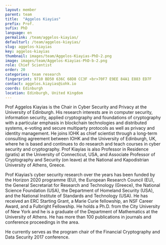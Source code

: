 ```yaml
---
layout: member
parent: team
title:  "Aggelos Kiayias"
prefix: Prof.
sufix: PhD
language: en
permalink: /team/aggelos-kiayias/
defaulturl: /team/aggelos-kiayias/
slug: aggelos-kiayias
key: aggelos-kiayias
thumbnail: images/team/Aggelos-Kiayias-PhD-2.png
image: images/team/Aggelos-Kiayias-PhD-b-2.png
role: Chief Scientist
order: 20
categories: team research
fingerprint: 9710 BD50 636C 68D8 CC3F <br>70F7 E9EE 84A1 E883 ED7F
contact: aggelos.kiayias@iohk.io
coords: Edinburgh
location: Edinburgh, United Kingdom
---
```

Prof Aggelos Kiayias is the Chair in Cyber Security and Privacy at the University of Edinburgh. His research interests are in computer security, information security, applied cryptography and foundations of cryptography with a particular emphasis in blockchain technologies and distributed systems, e-voting and secure multiparty protocols as well as privacy and identity management. He joins IOHK as chief scientist through a long-term consulting agreement between IOHK and the University of Edinburgh, UK, where he is based and continues to do research and teach courses in cyber security and cryptography. Prof Kiayias is also Professor in Residence (gratis) at the University of Connecticut, USA, and Associate Professor of Cryptography and Security (on leave) at the National and Kapodistrian University of Athens, Greece.

Prof Kiayias’s cyber security research over the years has been funded by the Horizon 2020 programme (EU), the European Research Council (EU), the General Secretariat for Research and Technology (Greece), the National Science Foundation (USA), the Department of Homeland Security (USA), and the National Institute of Standards and Technology (USA). He has received an ERC Starting Grant, a Marie Curie fellowship, an NSF Career Award, and a Fulbright Fellowship. He holds a Ph.D. from the City University of New York and he is a graduate of the Department of Mathematics at the University of Athens. He has more than 100 publications in journals and conference proceedings in the area.

He currently serves as the program chair of the Financial Cryptography and Data Security 2017 conference.
